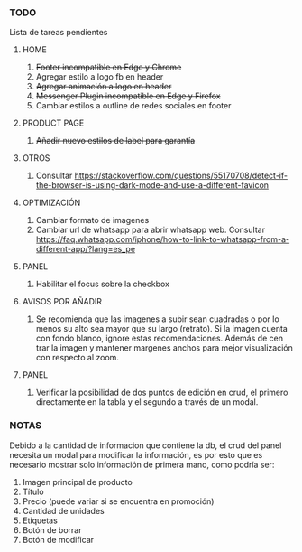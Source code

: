 ### TODO
Lista de tareas pendientes

1. HOME
    1. ~~Footer incompatible en Edge y Chrome~~
    2. Agregar estilo a logo fb en header
    3. ~~Agregar animación a logo en header~~
    4. ~~Messenger Plugin incompatible en Edge y Firefox~~
    5. Cambiar estilos a outline de redes sociales en footer
2. PRODUCT PAGE
    1. ~~Añadir nuevo estilos de label para garantía~~
3. OTROS
    1. Consultar https://stackoverflow.com/questions/55170708/detect-if-the-browser-is-using-dark-mode-and-use-a-different-favicon
4. OPTIMIZACIÓN
    1. Cambiar formato de imagenes
    2. Cambiar url de whatsapp para abrir whatsapp web. Consultar https://faq.whatsapp.com/iphone/how-to-link-to-whatsapp-from-a-different-app/?lang=es_pe
    
5. PANEL
    1. Habilitar el focus sobre la checkbox
6. AVISOS POR AÑADIR
    1. Se recomienda que las imagenes a subir sean cuadradas o por lo menos su alto sea mayor que su largo (retrato). Si la imagen cuenta con fondo blanco, ignore estas recomendaciones. Además de cen
    trar la imagen y mantener margenes anchos para mejor visualización con respecto al zoom.
7. PANEL
    1. Verificar la posibilidad de dos puntos de edición en crud, el primero directamente en la tabla y el segundo a través de un modal.
### NOTAS
Debido a la cantidad de informacion que contiene la db, el crud del panel necesita un modal para modificar la información, es por esto que es necesario mostrar solo información de primera mano, como podría ser:
1. Imagen principal de producto
2. Título
3. Precio (puede variar si se encuentra en promoción)
4. Cantidad de unidades
5. Etiquetas
6. Botón de borrar
7. Botón de modificar